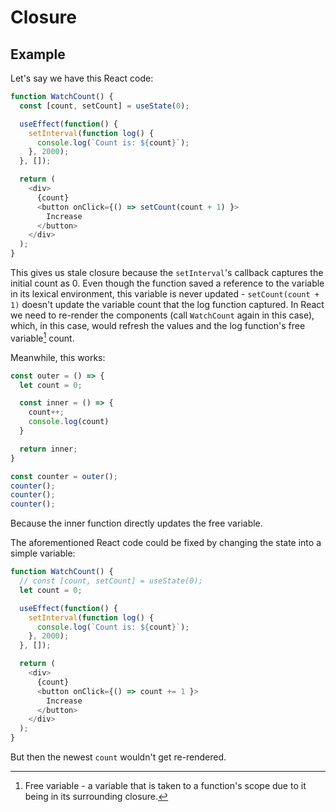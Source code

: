 # Closure

## Example

Let's say we have this React code:
```js
function WatchCount() {
  const [count, setCount] = useState(0);

  useEffect(function() {
    setInterval(function log() {
      console.log(`Count is: ${count}`);
    }, 2000);
  }, []);

  return (
    <div>
      {count}
      <button onClick={() => setCount(count + 1) }>
        Increase
      </button>
    </div>
  );
}
```
This gives us stale closure because the `setInterval`'s callback captures the initial count as 0. Even though the function saved a reference to the variable in its lexical environment, this variable is never updated - `setCount(count + 1)` doesn't update the variable count that the log function captured. In React we need to re-render the components (call `WatchCount` again in this case), which, in this case, would refresh the values and the log function's free variable[^1] count.

[^1]: Free variable - a variable that is taken to a function's scope due to it being in its surrounding closure.

Meanwhile, this works:  
```js
const outer = () => {
  let count = 0;

  const inner = () => {
    count++;
    console.log(count)
  }

  return inner;
}

const counter = outer();
counter();
counter();
counter();
```
Because the inner function directly updates the free variable.

The aforementioned React code could be fixed by changing the state into a simple variable:
```js
function WatchCount() {
  // const [count, setCount] = useState(0);
  let count = 0;

  useEffect(function() {
    setInterval(function log() {
      console.log(`Count is: ${count}`);
    }, 2000);
  }, []);

  return (
    <div>
      {count}
      <button onClick={() => count += 1 }>
        Increase
      </button>
    </div>
  );
}
```
But then the newest `count` wouldn't get re-rendered.
